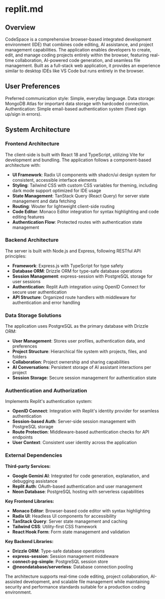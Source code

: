 # replit.md

## Overview

CodeSpace is a comprehensive browser-based integrated development environment (IDE) that combines code editing, AI assistance, and project management capabilities. The application enables developers to create, edit, and manage coding projects entirely within the browser, featuring real-time collaboration, AI-powered code generation, and seamless file management. Built as a full-stack web application, it provides an experience similar to desktop IDEs like VS Code but runs entirely in the browser.

## User Preferences

Preferred communication style: Simple, everyday language.
Data storage: MongoDB Atlas for important data storage with hardcoded connection.
Authentication: Simple email-based authentication system (fixed sign up/sign in errors).

## System Architecture

### Frontend Architecture
The client-side is built with React 18 and TypeScript, utilizing Vite for development and bundling. The application follows a component-based architecture with:

- **UI Framework**: Radix UI components with shadcn/ui design system for consistent, accessible interface elements
- **Styling**: Tailwind CSS with custom CSS variables for theming, including dark mode support optimized for IDE usage
- **State Management**: TanStack Query (React Query) for server state management and data fetching
- **Routing**: Wouter for lightweight client-side routing
- **Code Editor**: Monaco Editor integration for syntax highlighting and code editing features
- **Authentication Flow**: Protected routes with authentication state management

### Backend Architecture
The server is built with Node.js and Express, following RESTful API principles:

- **Framework**: Express.js with TypeScript for type safety
- **Database ORM**: Drizzle ORM for type-safe database operations
- **Session Management**: express-session with PostgreSQL storage for user sessions
- **Authentication**: Replit Auth integration using OpenID Connect for secure user authentication
- **API Structure**: Organized route handlers with middleware for authentication and error handling

### Data Storage Solutions
The application uses PostgreSQL as the primary database with Drizzle ORM:

- **User Management**: Stores user profiles, authentication data, and preferences
- **Project Structure**: Hierarchical file system with projects, files, and folders
- **Collaboration**: Project ownership and sharing capabilities
- **AI Conversations**: Persistent storage of AI assistant interactions per project
- **Session Storage**: Secure session management for authentication state

### Authentication and Authorization
Implements Replit's authentication system:

- **OpenID Connect**: Integration with Replit's identity provider for seamless authentication
- **Session-based Auth**: Server-side session management with PostgreSQL storage
- **Route Protection**: Middleware-based authentication checks for API endpoints
- **User Context**: Consistent user identity across the application

### External Dependencies

**Third-party Services:**
- **Google Gemini AI**: Integrated for code generation, explanation, and debugging assistance
- **Replit Auth**: OAuth-based authentication and user management
- **Neon Database**: PostgreSQL hosting with serverless capabilities

**Key Frontend Libraries:**
- **Monaco Editor**: Browser-based code editor with syntax highlighting
- **Radix UI**: Headless UI components for accessibility
- **TanStack Query**: Server state management and caching
- **Tailwind CSS**: Utility-first CSS framework
- **React Hook Form**: Form state management and validation

**Key Backend Libraries:**
- **Drizzle ORM**: Type-safe database operations
- **express-session**: Session management middleware
- **connect-pg-simple**: PostgreSQL session store
- **@neondatabase/serverless**: Database connection pooling

The architecture supports real-time code editing, project collaboration, AI-assisted development, and scalable file management while maintaining security and performance standards suitable for a production coding environment.